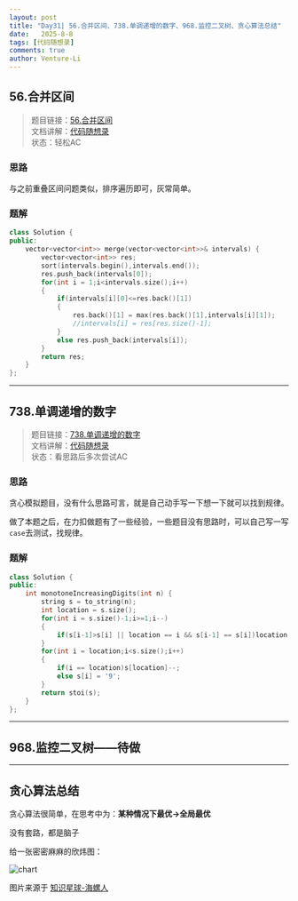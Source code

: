 ```yaml
---
layout: post
title: "Day31| 56.合并区间、738.单调递增的数字、968.监控二叉树、贪心算法总结"
date:   2025-8-8
tags: [代码随想录]
comments: true
author: Venture-Li
---
```


## 56.合并区间

> 题目链接：[56.合并区间](https://leetcode.cn/problems/merge-intervals/description/)  
> 文档讲解：[代码随想录](https://www.programmercarl.com/)  
> 状态：轻松AC  

### 思路

与之前重叠区间问题类似，排序遍历即可，灰常简单。

### 题解

```c++
class Solution {
public:
    vector<vector<int>> merge(vector<vector<int>>& intervals) {
        vector<vector<int>> res;
        sort(intervals.begin(),intervals.end());
        res.push_back(intervals[0]);
        for(int i = 1;i<intervals.size();i++)
        {   
            if(intervals[i][0]<=res.back()[1])
            {
                res.back()[1] = max(res.back()[1],intervals[i][1]);
                //intervals[i] = res[res.size()-1];
            }
            else res.push_back(intervals[i]);
        }
        return res;
    }
};
```

---

## 738.单调递增的数字

> 题目链接：[738.单调递增的数字](https://leetcode.cn/problems/monotone-increasing-digits/description/)  
> 文档讲解：[代码随想录](https://www.programmercarl.com/)  
> 状态：看思路后多次尝试AC

### 思路

贪心模拟题目，没有什么思路可言，就是自己动手写一下想一下就可以找到规律。

做了本题之后，在力扣做题有了一些经验，一些题目没有思路时，可以自己写一写`case`去测试，找规律。

### 题解

```c++
class Solution {
public:
    int monotoneIncreasingDigits(int n) {
        string s = to_string(n);
        int location = s.size();
        for(int i = s.size()-1;i>=1;i--)
        {
            if(s[i-1]>s[i] || location == i && s[i-1] == s[i])location = i-1;
        }
        for(int i = location;i<s.size();i++)
        {
            if(i == location)s[location]--;
            else s[i] = '9';
        }
        return stoi(s);
    }
};
```

---

## 968.监控二叉树——待做

---

## 贪心算法总结

贪心算法很简单，在思考中为：**某种情况下最优->全局最优**

没有套路，都是脑子

给一张密密麻麻的欣炜图：

![chart](https://venture-li.github.io/images/202508091556857.png)

图片来源于 [知识星球-海螺人](https://wx.zsxq.com/dweb2/index/footprint/844412858822412)
